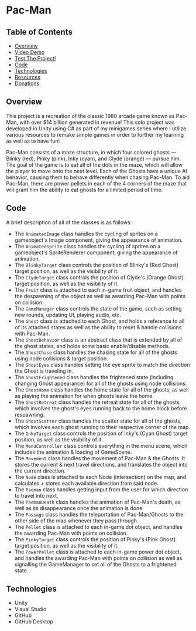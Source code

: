 # Pac-Man

## Table of Contents
* [Overview](#Overview)
* [Video Demo](#video-demo)
* [Test The Project!](#test-the-project)
* [Code](#Code)
* [Technologies](#Technologies)
* [Resources](#Resources)
* [Donations](#Donations)

## Overview
This project is a recreation of the classic 1980 arcade game known as Pac-Man, with over $14 billion generated in revenue! This solo project was developed in Unity using C# as part of my minigames series where I utilize various resources to remake simple games in order to further my learning as well as to have fun!   

Pac-Man consists of a maze structure, in which four colored ghosts — Blinky (red), Pinky (pink), Inky (cyan), and Clyde (orange) — pursue him. The goal of the game is to eat all of the dots in the maze, which will allow the player to move onto the next level. Each of the Ghosts have a unique AI behavior, causing them to behave differently when chasing Pac-Man. To aid Pac-Man, there are power pellets in each of the 4 corners of the maze that will grant him the ability to eat ghosts for a limited period of time.   

## Code
A brief description of all of the classes is as follows:
- The `AnimatedImage` class handles the cycling of sprites on a gameobject's Image component, giving the appearance of animation.
- The `AnimatedSprite` class handles the cycling of sprites on a gameobject's SpriteRenderer component, giving the appearance of animation.
- The `BlinkyTarget` class controls the position of Blinky's (Red Ghost) target position, as well as the visibility of it.
- The `ClydeTarget` class controls the position of Clyde's (Orange Ghost) target position, as well as the visibility of it.
- The `Fruit` class is attached to each in-game fruit object, and handles the despawning of the object as well as awarding Pac-Man with points on collision.
- The `GameManager` class controls the state of the game, such as setting new rounds, updating UI, playing audio, etc.
- The `Ghost` class is attached to each Ghost, and holds a reference to all of its attached states as well as the ability to reset & handle collisions with Pac-Man.
- The `GhostBehavior` class is an abstract class that is extended by all of the ghost states, and holds some basic enable/disable methods.
- The `GhostChase` class handles the chasing state for all of the ghosts using node collisions & target position.
- The `GhostEyes` class handles setting the eye sprite to match the direction the Ghost is traveling in.
- The `GhostFrightened` class handles the frightened state (including changing Ghost appearance) for all of the ghosts using node collisions.
- The `GhostHome` class handles the home state for all of the ghosts, as well as playing the animation for when ghosts leave the home.
- The `GhostRetreat` class handles the retreat state for all of the ghosts, which involves the ghost's eyes running back to the home block before respawning.
- The `GhostScatter` class handles the scatter state for all of the ghosts, which involves each ghost running to their respective corner of the map.
- The `InkyTarget` class controls the position of Inky's (Cyan Ghost) target position, as well as the visibility of it.
- The `MenuController` class controls everything in the menu scene, which includes the animation & loading of GameScene.
- The `Movement` class handles the movement of Pac-Man & the Ghosts. It stores the current & next travel directions, and translates the object into the current direction.
- The `Node` class is attached to each Node (intersection) on the map, and calculates + stores each available direction from said node.
- The `Pacman` class handles getting input from the user for which direction to travel into next.
- The `PacmanDeath` class handles the animation of Pac-Man's death, as well as its disappearance once the animation is done.
- The `Passage` class handles the teleportation of Pac-Man/Ghosts to the other side of the map whenever they pass through.
- The `Pellet` class is attached to each in-game dot object, and handles the awarding Pac-Man with points on collision.
- The `PinkyTarget` class controls the position of Pinky's (Pink Ghost) target position, as well as the visibility of it.
- The `PowerPellet` class is attached to each in-game power dot object, and handles the awarding Pac-Man with points on collision as well as signalling the GameManager to set all of the Ghosts to a frightened state.

## Technologies
- Unity
- Visual Studio
- GitHub
- GitHub Desktop



